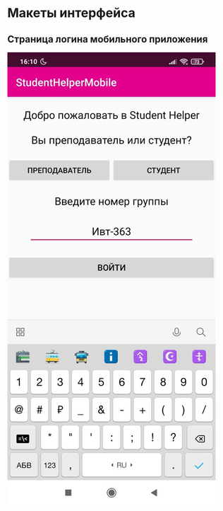 # Макеты интерфейса
## Страница логина мобильного приложения 
![login](https://github.com/mloner/StudentHelper/blob/main/images/login.jpg)

